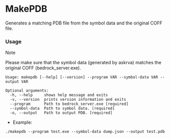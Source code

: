 # MakePDB
Generates a matching PDB file from the symbol data and the original COFF file.

### Usage

> [!NOTE]
> Please make sure that the symbol data (generated by askrva) matches the original COFF (bedrock_server.exe).

```
Usage: makepdb [--help] [--version] --program VAR --symbol-data VAR --output VAR

Optional arguments:
  -h, --help     shows help message and exits 
  -v, --version  prints version information and exits 
  --program      Path to bedrock_server.exe [required]
  --symbol-data  Path to symbol data. [required]
  -o, --output   Path to output PDB. [required]
```

 - Example:
```
./makepdb --program test.exe --symbol-data dump.json --output test.pdb
```

